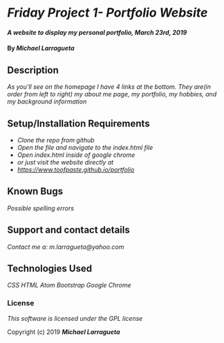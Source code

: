 # _Friday Project 1- Portfolio Website_

#### _A website to display my personal portfolio, March 23rd, 2019_

#### By _Michael Larragueta_

## Description

_As you'll see on the homepage I have 4 links at the bottom. They are(in order from left to right) my about me page, my portfolio, my hobbies, and my background information_

## Setup/Installation Requirements

* _Clone the repo from github_
* _Open the file and navigate to the index.html file_
* _Open index.html inside of google chrome_
* _or just visit the website directly at_
* _https://www.toofpaste.github.io/portfolio_


## Known Bugs

_Possible spelling errors_

## Support and contact details

_Contact me a: m.larragueta@yahoo.com_

## Technologies Used

_CSS_
_HTML_
_Atom_
_Bootstrap_
_Google Chrome_

### License

*This software is licensed under the GPL license*

Copyright (c) 2019 **_Michael Larragueta_**
